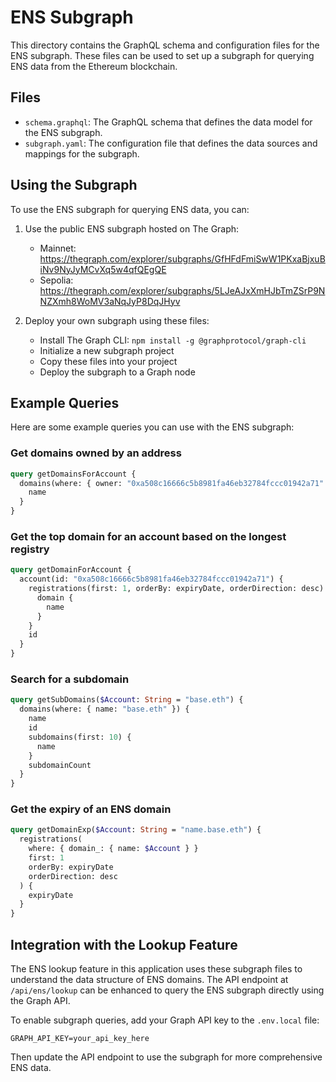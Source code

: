 # ENS Subgraph

This directory contains the GraphQL schema and configuration files for the ENS subgraph. These files can be used to set up a subgraph for querying ENS data from the Ethereum blockchain.

## Files

- `schema.graphql`: The GraphQL schema that defines the data model for the ENS subgraph.
- `subgraph.yaml`: The configuration file that defines the data sources and mappings for the subgraph.

## Using the Subgraph

To use the ENS subgraph for querying ENS data, you can:

1. Use the public ENS subgraph hosted on The Graph:
   - Mainnet: https://thegraph.com/explorer/subgraphs/GfHFdFmiSwW1PKxaBjxuBiNv9NyJyMCvXq5w4qfQEgQE
   - Sepolia: https://thegraph.com/explorer/subgraphs/5LJeAJxXmHJbTmZSrP9NNZXmh8WoMV3aNqJyP8DqJHyv

2. Deploy your own subgraph using these files:
   - Install The Graph CLI: `npm install -g @graphprotocol/graph-cli`
   - Initialize a new subgraph project
   - Copy these files into your project
   - Deploy the subgraph to a Graph node

## Example Queries

Here are some example queries you can use with the ENS subgraph:

### Get domains owned by an address

```graphql
query getDomainsForAccount {
  domains(where: { owner: "0xa508c16666c5b8981fa46eb32784fccc01942a71" }) {
    name
  }
}
```

### Get the top domain for an account based on the longest registry

```graphql
query getDomainForAccount {
  account(id: "0xa508c16666c5b8981fa46eb32784fccc01942a71") {
    registrations(first: 1, orderBy: expiryDate, orderDirection: desc) {
      domain {
        name
      }
    }
    id
  }
}
```

### Search for a subdomain

```graphql
query getSubDomains($Account: String = "base.eth") {
  domains(where: { name: "base.eth" }) {
    name
    id
    subdomains(first: 10) {
      name
    }
    subdomainCount
  }
}
```

### Get the expiry of an ENS domain

```graphql
query getDomainExp($Account: String = "name.base.eth") {
  registrations(
    where: { domain_: { name: $Account } }
    first: 1
    orderBy: expiryDate
    orderDirection: desc
  ) {
    expiryDate
  }
}
```

## Integration with the Lookup Feature

The ENS lookup feature in this application uses these subgraph files to understand the data structure of ENS domains. The API endpoint at `/api/ens/lookup` can be enhanced to query the ENS subgraph directly using the Graph API.

To enable subgraph queries, add your Graph API key to the `.env.local` file:

```
GRAPH_API_KEY=your_api_key_here
```

Then update the API endpoint to use the subgraph for more comprehensive ENS data. 